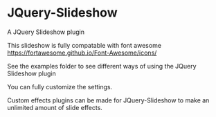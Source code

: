 # JQuery-Slideshow
A JQuery Slideshow plugin

This slideshow is fully compatable with font awesome
https://fortawesome.github.io/Font-Awesome/icons/

See the examples folder to see different ways of using the JQuery Slideshow plugin

You can fully customize the settings.


Custom effects plugins can be made for JQuery-Slideshow to make an unlimited amount of slide effects.

